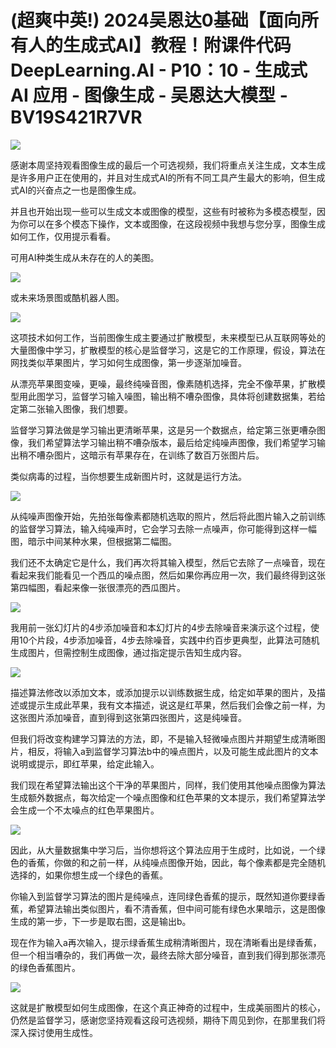 # (超爽中英!) 2024吴恩达0基础【面向所有人的生成式AI】教程！附课件代码 DeepLearning.AI - P10：10 - 生成式 AI 应用 - 图像生成 - 吴恩达大模型 - BV19S421R7VR

![](img/a27b25227e1bdcb8224ed16a916c91ea_0.png)

感谢本周坚持观看图像生成的最后一个可选视频，我们将重点关注生成，文本生成是许多用户正在使用的，并且对生成式AI的所有不同工具产生最大的影响，但生成式AI的兴奋点之一也是图像生成。

并且也开始出现一些可以生成文本或图像的模型，这些有时被称为多模态模型，因为你可以在多个模态下操作，文本或图像，在这段视频中我想与您分享，图像生成如何工作，仅用提示看看。

可用AI种类生成从未存在的人的美图。

![](img/a27b25227e1bdcb8224ed16a916c91ea_2.png)

或未来场景图或酷机器人图。

![](img/a27b25227e1bdcb8224ed16a916c91ea_4.png)

这项技术如何工作，当前图像生成主要通过扩散模型，未来模型已从互联网等处的大量图像中学习，扩散模型的核心是监督学习，这是它的工作原理，假设，算法在网找类似苹果图片，学习如何生成图像，第一步逐渐加噪音。

从漂亮苹果图变噪，更噪，最终纯噪音图，像素随机选择，完全不像苹果，扩散模型用此图学习，监督学习输入噪图，输出稍不嘈杂图像，具体将创建数据集，若给定第二张输入图像，我们想要。

监督学习算法做是学习输出更清晰苹果，这是另一个数据点，给定第三张更嘈杂图像，我们希望算法学习输出稍不嘈杂版本，最后给定纯噪声图像，我们希望学习输出稍不嘈杂图片，这暗示有苹果存在，在训练了数百万张图片后。

类似病毒的过程，当你想要生成新图片时，这就是运行方法。

![](img/a27b25227e1bdcb8224ed16a916c91ea_6.png)

从纯噪声图像开始，先拍张每像素都随机选取的照片，然后将此图片输入之前训练的监督学习算法，输入纯噪声时，它会学习去除一点噪声，你可能得到这样一幅图，暗示中间某种水果，但根据第二幅图。

我们还不太确定它是什么，我们再次将其输入模型，然后它去除了一点噪音，现在看起来我们能看见一个西瓜的噪点图，然后如果你再应用一次，我们最终得到这张第四幅图，看起来像一张很漂亮的西瓜图片。



![](img/a27b25227e1bdcb8224ed16a916c91ea_8.png)

我用前一张幻灯片的4步添加噪音和本幻灯片的4步去除噪音来演示这个过程，使用10个片段，4步添加噪音，4步去除噪音，实践中约百步更典型，此算法可随机生成图片，但需控制生成图像，通过指定提示告知生成内容。



![](img/a27b25227e1bdcb8224ed16a916c91ea_10.png)

描述算法修改以添加文本，或添加提示以训练数据生成，给定如苹果的图片，及描述或提示生成此苹果，我有文本描述，说这是红苹果，然后我们会像之前一样，为这张图片添加噪音，直到得到这张第四张图片，这是纯噪音。

但我们将改变构建学习算法的方法，即，不是输入轻微噪点图片并期望生成清晰图片，相反，将输入a到监督学习算法b中的噪点图片，以及可能生成此图片的文本说明或提示，即红苹果，给定此输入。

我们现在希望算法输出这个干净的苹果图片，同样，我们使用其他噪点图像为算法生成额外数据点，每次给定一个噪点图像和红色苹果的文本提示，我们希望算法学会生成一个不太噪点的红色苹果图片。



![](img/a27b25227e1bdcb8224ed16a916c91ea_12.png)

因此，从大量数据集中学习后，当你想将这个算法应用于生成时，比如说，一个绿色的香蕉，你做的和之前一样，从纯噪点图像开始，因此，每个像素都是完全随机选择的，如果你想生成一个绿色的香蕉。

你输入到监督学习算法的图片是纯噪点，连同绿色香蕉的提示，既然知道你要绿香蕉，希望算法输出类似图片，看不清香蕉，但中间可能有绿色水果暗示，这是图像生成的第一步，下一步是取右图，这是输出b。

现在作为输入a再次输入，提示绿香蕉生成稍清晰图片，现在清晰看出是绿香蕉，但一个相当嘈杂的，我们再做一次，最终去除大部分噪音，直到我们得到那张漂亮的绿色香蕉图片。



![](img/a27b25227e1bdcb8224ed16a916c91ea_14.png)

这就是扩散模型如何生成图像，在这个真正神奇的过程中，生成美丽图片的核心，仍然是监督学习，感谢您坚持观看这段可选视频，期待下周见到你，在那里我们将深入探讨使用生成性。

